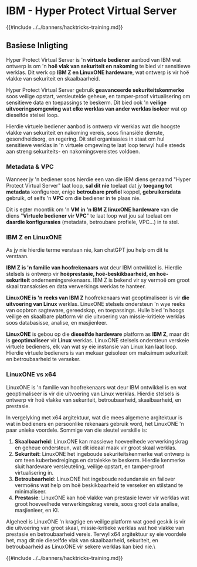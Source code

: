 # IBM - Hyper Protect Virtual Server

{{#include ../../banners/hacktricks-training.md}}

## Basiese Inligting

Hyper Protect Virtual Server is 'n **virtuele bediener** aanbod van IBM wat ontwerp is om 'n **hoë vlak van sekuriteit en nakoming** te bied vir sensitiewe werklas. Dit werk op **IBM Z en LinuxONE hardeware**, wat ontwerp is vir hoë vlakke van sekuriteit en skaalbaarheid.

Hyper Protect Virtual Server gebruik **geavanceerde sekuriteitskenmerke** soos veilige opstart, versleutelde geheue, en tamper-proof virtualisering om sensitiewe data en toepassings te beskerm. Dit bied ook 'n **veilige uitvoeringsomgewing wat elke werklas van ander werklas isoleer** wat op dieselfde stelsel loop.

Hierdie virtuele bediener aanbod is ontwerp vir werklas wat die hoogste vlakke van sekuriteit en nakoming vereis, soos finansiële dienste, gesondheidsorg, en regering. Dit stel organisasies in staat om hul sensitiewe werklas in 'n virtuele omgewing te laat loop terwyl hulle steeds aan streng sekuriteits- en nakomingsvereistes voldoen.

### Metadata & VPC

Wanneer jy 'n bediener soos hierdie een van die IBM diens genaamd "Hyper Protect Virtual Server" laat loop, **sal dit nie** toelaat dat jy **toegang tot metadata** konfigureer, enige **betroubare profiel** koppel, **gebruikersdata** gebruik, of selfs 'n **VPC** om die bediener in te plaas nie.

Dit is egter moontlik om 'n **VM in 'n IBM Z linuxONE hardeware** van die diens "**Virtuele bediener vir VPC**" te laat loop wat jou sal toelaat om **daardie konfigurasies** (metadata, betroubare profiele, VPC...) in te stel.

### IBM Z en LinuxONE

As jy nie hierdie terme verstaan nie, kan chatGPT jou help om dit te verstaan.

**IBM Z is 'n familie van hoofrekenaars** wat deur IBM ontwikkel is. Hierdie stelsels is ontwerp vir **hoëprestasie, hoë-beskikbaarheid, en hoë-sekuriteit** ondernemingsrekenaars. IBM Z is bekend vir sy vermoë om groot skaal transaksies en data verwerkings werklas te hanteer.

**LinuxONE is 'n reeks van IBM Z** hoofrekenaars wat geoptimaliseer is vir **die uitvoering van Linux** werklas. LinuxONE stelsels ondersteun 'n wye reeks van oopbron sagteware, gereedskap, en toepassings. Hulle bied 'n hoogs veilige en skaalbare platform vir die uitvoering van missie-kritieke werklas soos databasisse, analise, en masjienleer.

**LinuxONE** is gebou op die **dieselfde hardeware** platform as **IBM Z**, maar dit is **geoptimaliseer** vir **Linux** werklas. LinuxONE stelsels ondersteun verskeie virtuele bedieners, elk van wat sy eie instansie van Linux kan laat loop. Hierdie virtuele bedieners is van mekaar geisoleer om maksimum sekuriteit en betroubaarheid te verseker.

### LinuxONE vs x64

LinuxONE is 'n familie van hoofrekenaars wat deur IBM ontwikkel is en wat geoptimaliseer is vir die uitvoering van Linux werklas. Hierdie stelsels is ontwerp vir hoë vlakke van sekuriteit, betroubaarheid, skaalbaarheid, en prestasie.

In vergelyking met x64 argitektuur, wat die mees algemene argitektuur is wat in bedieners en persoonlike rekenaars gebruik word, het LinuxONE 'n paar unieke voordele. Sommige van die sleutel verskille is:

1. **Skaalbaarheid**: LinuxONE kan massiewe hoeveelhede verwerkingskrag en geheue ondersteun, wat dit ideaal maak vir groot skaal werklas.
2. **Sekuriteit**: LinuxONE het ingeboude sekuriteitskenmerke wat ontwerp is om teen kuberbedreigings en datalekke te beskerm. Hierdie kenmerke sluit hardeware versleuteling, veilige opstart, en tamper-proof virtualisering in.
3. **Betroubaarheid**: LinuxONE het ingeboude redundansie en failover vermoëns wat help om hoë beskikbaarheid te verseker en stilstand te minimaliseer.
4. **Prestasie**: LinuxONE kan hoë vlakke van prestasie lewer vir werklas wat groot hoeveelhede verwerkingskrag vereis, soos groot data analise, masjienleer, en KI.

Algeheel is LinuxONE 'n kragtige en veilige platform wat goed geskik is vir die uitvoering van groot skaal, missie-kritieke werklas wat hoë vlakke van prestasie en betroubaarheid vereis. Terwyl x64 argitektuur sy eie voordele het, mag dit nie dieselfde vlak van skaalbaarheid, sekuriteit, en betroubaarheid as LinuxONE vir sekere werklas kan bied nie.\\

{{#include ../../banners/hacktricks-training.md}}

